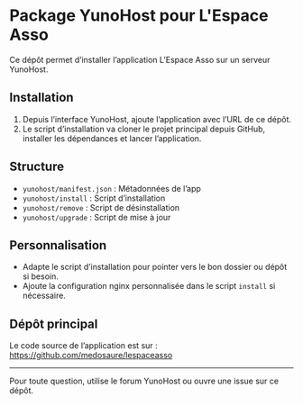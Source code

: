 # Package YunoHost pour L'Espace Asso

Ce dépôt permet d’installer l’application L’Espace Asso sur un serveur YunoHost.

## Installation

1. Depuis l’interface YunoHost, ajoute l’application avec l’URL de ce dépôt.
2. Le script d’installation va cloner le projet principal depuis GitHub, installer les dépendances et lancer l’application.

## Structure
- `yunohost/manifest.json` : Métadonnées de l’app
- `yunohost/install` : Script d’installation
- `yunohost/remove` : Script de désinstallation
- `yunohost/upgrade` : Script de mise à jour

## Personnalisation
- Adapte le script d’installation pour pointer vers le bon dossier ou dépôt si besoin.
- Ajoute la configuration nginx personnalisée dans le script `install` si nécessaire.

## Dépôt principal
Le code source de l’application est sur :
https://github.com/medosaure/lespaceasso

---

Pour toute question, utilise le forum YunoHost ou ouvre une issue sur ce dépôt.
